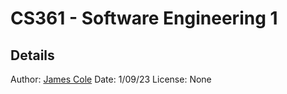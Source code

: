 # CS361 - Software Engineering 1

## Details

Author: [James Cole](https://jcole.net/)
Date: 1/09/23
License: None
